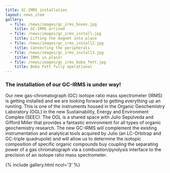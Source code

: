 ```yaml
---
title: GC-IMRS installation
layout: news_item
gallery:
  - file: /news/images/gc_irms_boxes.jpg
    title: GC-IRMS arrived
  - file: /news/images/gc_irms_install.jpg
    title: Lifting the magnet into place
  - file: /news/images/gc_irms_install2.jpg
    title: Connecting the peripherals
  - file: /news/images/gc_irms_install3.jpg
    title: IRMS in place!
  - file: /news/images/gc_irms_boba_fett.jpg
    title: Boba Fett fully operational
---
```


### The installation of our GC-IRMS is under way!

Our new gas-chromatograph (GC) isotope ratio mass spectrometer (IRMS) is getting installed and we are looking forward to getting everything up an running. This is one of the instruments housed in the Organic Geochemistry Laboratory (OGL) in the new Sustainability, Energy and Environment Complex (SEEC). The OGL is a shared space with Julio Sepúlveda and Gifford Miller that provides a fantastic environment for all types of organic geochemistry research. The new GC-IRMS will complement the existing instrumentation and analytical tools acquired by Julio (an LC-Orbitrap and GC-triple quadrupole) and will allow us to determine the isotopic composition of specific organic compounds buy coupling the separating power of a gas chromatograph via a combustion/pyrolysis interface to the precision of an isotope ratio mass spectrometer.

{% include gallery.html ncol='3' %}
